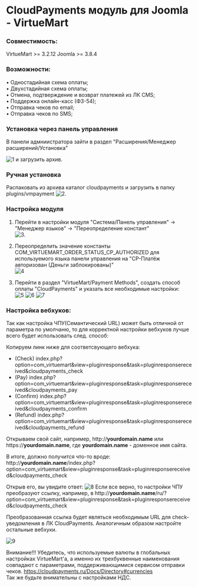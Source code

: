 # CloudPayments модуль для Joomla - VirtueMart
### Совместимость:
VirtueMart >= 3.2.12 
Joomla >= 3.8.4

### Возможности:  
• Одностадийная схема оплаты;  
• Двухстадийная схема оплаты;  
• Отмена, подтверждение и возврат платежей из ЛК CMS;  
• Поддержка онлайн-касс (ФЗ-54);  
• Отправка чеков по email;  
• Отправка чеков по SMS;  

### Установка через панель управления

В панели адмниистратора зайти в раздел "Расширения/Менеджер расширений/Установка"

![1](https://github.com/cloudpayments/CMS-Joomla-VirtueMart-CP/blob/master/Images/1.PNG) и загрузить архив.


### Ручная установка

Распаковать из архива каталог cloudpayments и загрузить в папку plugins/vmpayment
![2](https://github.com/cloudpayments/CMS-Joomla-VirtueMart-CP/blob/master/Images/2.PNG).

### Настройка модуля

1. Перейти в настройки модуля "Система/Панель управления" -> "Менеджер языков" -> "Переопределение констант"   
![3](https://github.com/cloudpayments/CMS-Joomla-VirtueMart-CP/blob/master/Images/3.PNG).


2. Переопределить значение константы COM_VIRTUEMART_ORDER_STATUS_CP_AUTHORIZED для используемого языка панели управления на "CP-Платёж авторизован (Деньги заблокированы)"  
![4](https://github.com/cloudpayments/CMS-Joomla-VirtueMart-CP/blob/master/Images/4.PNG)


3. Перейти в раздел "VirtueMart/Payment Methods", создать способ оплаты "CloudPayments" и указать все необходимые настройки:  
![5](https://github.com/cloudpayments/CMS-Joomla-VirtueMart-CP/blob/master/Images/5.PNG)
![6](https://github.com/cloudpayments/CMS-Joomla-VirtueMart-CP/blob/master/Images/6.PNG)
![7](https://github.com/cloudpayments/CMS-Joomla-VirtueMart-CP/blob/master/Images/7.PNG)


### Настройка вебхуков:

Так как  настройка ЧПУ(Семантический URL) может быть отличной от параметра по умолчаню,
 то для корректной настройки вебхуков лучше всего будет использовать след. способ:

Копируем линк ниже для соответсвующего вебхука:

* (Check) 		index.php?option=com_virtuemart&view=pluginresponse&task=pluginresponsereceived&cloudpayments_check
* (Pay) 		index.php?option=com_virtuemart&view=pluginresponse&task=pluginresponsereceived&cloudpayments_pay
* (Confirm)		index.php?option=com_virtuemart&view=pluginresponse&task=pluginresponsereceived&cloudpayments_confirm
* (Refund)		index.php?option=com_virtuemart&view=pluginresponse&task=pluginresponsereceived&cloudpayments_refund

Открываем свой сайт, например,  http://**yourdomain.name** или https://**yourdomain.name**, где **yourdomain.name** - доменное имя сайта.

В итоге, должно получится что-то вроде:
http://**yourdomain.name**/index.php?option=com_virtuemart&view=pluginresponse&task=pluginresponsereceived&cloudpayments_check

Открыв его, вы увидите ответ:
![8](https://github.com/cloudpayments/CMS-Joomla-VirtueMart-CP/blob/master/Images/8.PNG)
Если все верно, то настройки ЧПУ преобразуют ссылку,
например, в http://**yourdomain.name**/ru/?option=com_virtuemart&view=pluginresponse&task=pluginresponsereceived&cloudpayments_check

Преобразованная ссылка  будет являться необходимым URL для check-уведомления в ЛК CloudPayments.
Аналогичным образом настройте остальные вебхуки.

![9](https://github.com/cloudpayments/CMS-Joomla-VirtueMart-CP/blob/master/Images/9.PNG)


Внимание!!! Убедитесь, что используемые валюты в глобальных настройках VirtueMart'а,
 а именно их трехбуквенные наименования совпадают с  параметрами, поддерживающимися сервисом отправки чеков.
https://cloudpayments.ru/Docs/Directory#currencies  
Так же будьте внимательны с настройками НДС.